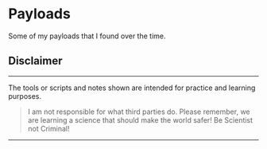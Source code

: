 # Payloads
Some of my payloads that I found over the time.

## Disclaimer

***
The tools or scripts and notes shown are intended for practice and learning purposes. 
>I am not responsible for what third parties do. 
>Please remember, we are learning a science that should make the world safer! Be Scientist not Criminal!
***
